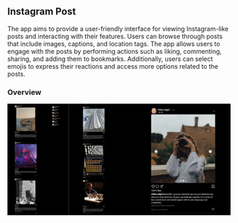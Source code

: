 ## Instagram Post

The app aims to provide a user-friendly interface for viewing Instagram-like posts and interacting with their features. Users can browse through posts that include images, captions, and location tags. The app allows users to engage with the posts by performing actions such as liking, commenting, sharing, and adding them to bookmarks. Additionally, users can select emojis to express their reactions and access more options related to the posts.

### Overview

![Post overview](./instgram-clone-overview.jpg)

